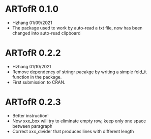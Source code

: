 
# ARTofR 0.1.0

* Hzhang 01/09/2021 
* The package used to work by auto-read a txt file, now has been changed into auto-read clipboard


# ARTofR 0.2.2

* Hzhang 01/10/2021 
* Remove dependency of stringr pacakge by writing a simple fold_it function in the package.
* First submission to CRAN.

# ARTofR 0.2.3

* Better instruction!
* Now xxx_box will try to eliminate empty row, keep only one space between paragraph
* Correct xxx_divider that produces lines with different length
